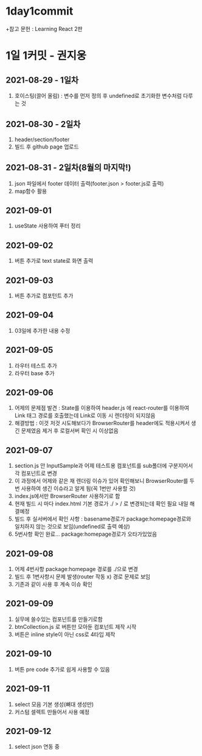 # 1day1commit
+참고 문헌 : Learning React 2판
# 1일 1커밋 - 권지웅   
## 2021-08-29 - 1일차
1. 호이스팅(끌어 올림) : 변수를 먼저 정의 후 undefined로 초기화한 변수처럼 다루는 것   

## 2021-08-30 - 2일차
1. header/section/footer   
2. 빌드 후 github page 업로드

## 2021-08-31 - 2일차(8월의 마지막!)   
1. json 파일에서 footer 데이터 출력(footer.json > footer.js로 출력)
2. map함수 활용

## 2021-09-01
1. useState 사용하여 푸터 정리   

## 2021-09-02
1. 버튼 추가로 text state로 화면 출력

## 2021-09-03
1. 버튼 추가로 컴포턴트 추가

## 2021-09-04
1. 03일에 추가한 내용 수정

## 2021-09-05
1. 라우터 테스트 추가
2. 라우터 base 추가


## 2021-09-06
1. 어제의 문제점 발견 : State를 이용하여 header.js 에 react-router를 이용하여 Link 태그 경로를 호출했는데 Link로 이동 시 렌더링이 되지않음
2. 해결방법 : 이것 저것 시도해보다가 BrowserRouter를 header에도 적용시켜서 생긴 문제였음 제거 후 로컬서버 확인 시 이상없음   

## 2021-09-07
1. section.js 안 InputSample과 어제 테스트용 컴포넌트를 sub폴더에 구분지어서 각 컴포넌트로 변경
2. 이 과정에서 어제와 같은 재 렌더링 이슈가 있어 확인해보니 BrowserRouter를 두번 사용하여 생긴 이슈라고 알게 됨(꼭 1번만 사용할 것)
3. index.js에서만 BrowserRouter 사용하기로 함
4. 현재 빌드 시 마다 index.html 기본 경로가 ./ > / 로 변경되는데 확인 필요 내일 해결예정
5. 빌드 후 실서버에서 확인 사항 : basename경로가 package:homepage경로와 일치하지 않는 것으로 보임(undefined로 출력 예상)
6. 5번사항 확인 완료... package:homepage경로가 오타가있었음 

## 2021-09-08
1. 어제 4번사항 package:homepage 경로를 ./으로 변경
2. 빌드 후 1번사항시 문제 발생(router 작동 x) 경로 문제로 보임 
3. 기존과 같이 사용 후 계속 이슈 확인

## 2021-09-09
1. 실무에 쓸수있는 컴포넌트를 만들기로함
2. btnCollection.js 로 버튼만 모아둔 컴포넌트 제작 시작
3. 버튼은 inline style이 아닌 css로 4타입 제작

## 2021-09-10
1. 버튼 pre code 추가로 쉽게 사용할 수 있음

## 2021-09-11
1. select 모음 기본 생성(뼈대 생성만)
2. 커스텀 셀렉트 만들어서 사용 예정

## 2021-09-12
1. select json 연동 중